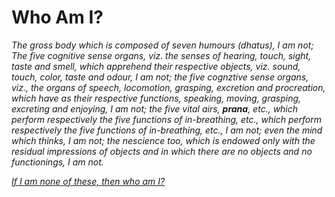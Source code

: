 # Who Am I?

_The gross body which is composed of seven humours (dhatus), I am not;
The five cognitive sense organs, viz. the senses of hearing, touch, sight, taste and smell, which apprehend their respective objects,
viz. sound, touch, color, taste and odour, I am not; the five cognztive sense organs, viz., the organs of speech, locomotion, grasping, excretion and procreation,
which have as their respective functions, speaking, moving, grasping, excreting and enjoying, I am not;
the five vital airs, **prana**, etc., which perform respectively the five functions of in-breathing, etc., which perform respectively the five functions of
in-breathing, etc., I am not; even the mind which thinks, I am not; the nescience too, which is endowed only with the residual impressions of objects and in which there are no objects and no functionings, I am not._


























[_If I am none of these, then who am I?_](Question2.md)
